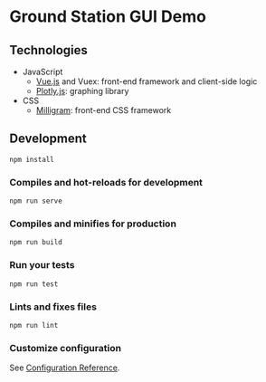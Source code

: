 # Ground Station GUI Demo

## Technologies

-   JavaScript
    -   [Vue.js]("https://vuejs.org) and Vuex: front-end framework and client-side logic
    -   [Plotly.js]("https://plot.ly/javascript/): graphing library
-   CSS
    -   [Milligram]("https://milligram.io/"): front-end CSS framework

## Development

```
npm install
```

### Compiles and hot-reloads for development

```
npm run serve
```

### Compiles and minifies for production

```
npm run build
```

### Run your tests

```
npm run test
```

### Lints and fixes files

```
npm run lint
```

### Customize configuration

See [Configuration Reference](https://cli.vuejs.org/config/).
